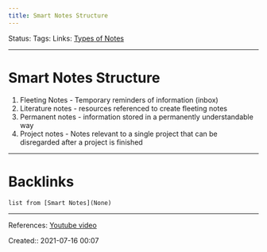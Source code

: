 ```yaml
---
title: Smart Notes Structure
---
```

Status:
Tags:
Links: [Types of Notes](out/types-of-notes.md)
___
# Smart Notes Structure
1. Fleeting Notes - Temporary reminders of information (inbox)
2. Literature notes - resources referenced to create fleeting notes
3. Permanent notes - information stored in a permanently understandable way
4. Project notes - Notes relevant to a single project that can be disregarded after a project is finished
___
# Backlinks
```dataview
list from [Smart Notes](None)
```
___
References: [Youtube video](https://www.youtube.com/watch?v=o_pq43WzeEo&ab_channel=JoshDuffney)

Created:: 2021-07-16 00:07
